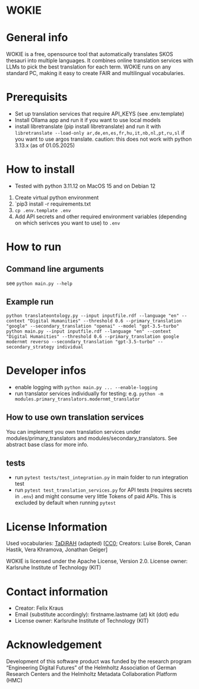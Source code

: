 # WOKIE

# General info
WOKIE is a free, opensource tool that automatically translates SKOS thesauri into multiple languages. It combines online translation services with LLMs to pick the best translation for each term. WOKIE runs on any standard PC, making it easy to create FAIR and multilingual vocabularies.


# Prerequisits
- Set up translation services that require API_KEYS (see .env.template)
- Install Ollama app and run it if you want to use local models
- install libretranslate (pip install libretranslate) and run it with `libretranslate --load-only ar,de,en,es,fr,hu,it,nb,nl,pt,ru,sl` if you want to use argos translate. caution: this does not work with python 3.13.x (as of 01.05.2025)

# How to install
- Tested with python 3.11.12 on MacOS 15 and on Debian 12

1. Create virtual python environment
2. `pip3 install -r requirements.txt
3. `cp .env.template .env`
5. Add API secrets and other required environment variables (depending on which serivces you want to use) to `.env`

# How to run
## Command line arguments
see `python main.py --help`

## Example run
`python translateontology.py --input inputfile.rdf --language "en" --context "Digital Humanities" --threshold 0.6 --primary_translation "google" --secondary_translation "openai" --model "gpt-3.5-turbo"`
`python main.py --input inputfile.rdf --language "en" --context "Digital Humanities" --threshold 0.6 --primary_translation google modernmt reverso --secondary_translation "gpt-3.5-turbo" --secondary_strategy individual`

# Developer infos
- enable logging with `python main.py ... --enable-logging`
- run translator services individually for testing: e.g. `python -m modules.primary_translators.modernmt_translator`

## How to use own translation services
You can implement you own translation services under modules/primary_translators and modules/secondary_translators. See abstract base class for more info.
## tests
- run `pytest tests/test_integration.py` in main folder to run integration test
- run `pytest test_translation_services.py`  for API tests (requires secrets in `.env`) and might consume very little Tokens of paid APIs. This is excluded by default when running `pytest`

# License Information
Used vocabularies: [TaDiRAH](https://vocabs.acdh.oeaw.ac.at/tadirah/en/) (adapted) [[CC0](https://creativecommons.org/publicdomain/zero/1.0/); Creators: Luise Borek, Canan Hastik, Vera Khramova, Jonathan Geiger]

WOKIE is licensed under the Apache License, Version 2.0. 
License owner: Karlsruhe Institute of Technology (KIT)

# Contact information
- Creator: Felix Kraus
- Email (substitute accordingly): firstname.lastname (at) kit (dot) edu
- License owner: Karlsruhe Institute of Technology (KIT)

# Acknowledgement
Development of this software product was funded by the research program “Engineering Digital Futures” of the Helmholtz Association of German Research Centers and the Helmholtz Metadata Collaboration Platform (HMC)
